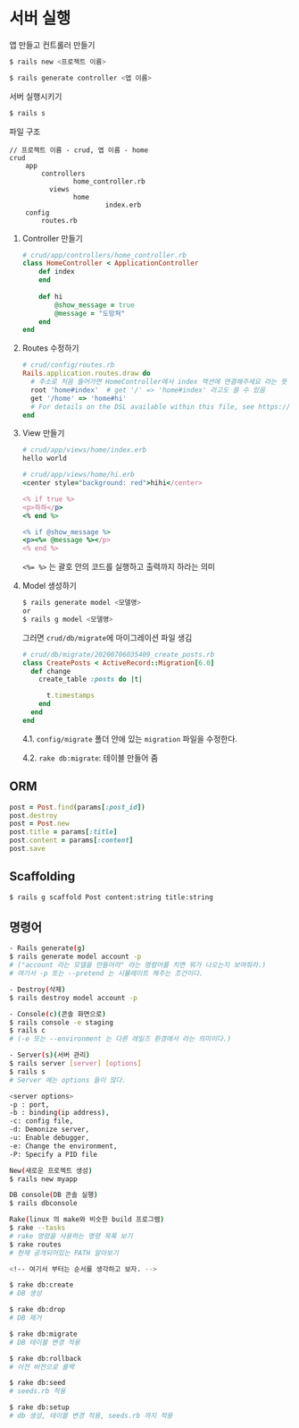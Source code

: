 # 서버 실행

앱 만들고 컨트롤러 만들기

```bash
$ rails new <프로젝트 이름>
```

```bash
$ rails generate controller <앱 이름>
```



서버 실행시키기

```bash
$ rails s
```



파일 구조

```
// 프로젝트 이름 - crud, 앱 이름 - home
crud
    app
  	  	controllers
  		  		home_controller.rb
  		  views
  			  	home
  				  		index.erb
    config
  	  	routes.rb
```



1. Controller 만들기

   ```ruby
   # crud/app/controllers/home_controller.rb
   class HomeController < ApplicationController
       def index
       end
       
       def hi
           @show_message = true
           @message = "도망쳐"
       end
   end
   ```

2. Routes 수정하기

   ```ruby
   # crud/config/routes.rb
   Rails.application.routes.draw do
     # 주소로 처음 들어가면 HomeController에서 index 액션에 연결해주세요 라는 뜻
     root 'home#index'  # get '/' => 'home#index' 라고도 쓸 수 있음
     get '/home' => 'home#hi'
     # For details on the DSL available within this file, see https://guides.rubyonrails.org/routing.html
   end
   ```

3. View 만들기

   ```ruby
   # crud/app/views/home/index.erb
   hello world
   ```

   ```ruby
   # crud/app/views/home/hi.erb
   <center style="background: red">hihi</center>
   
   <% if true %>
   <p>하하</p>
   <% end %>
   
   <% if @show_message %>
   <p><%= @message %></p>
   <% end %>
   ```

   `<%= %>` 는 괄호 안의 코드를 실행하고 출력까지 하라는 의미

4. Model 생성하기

   ```bash
   $ rails generate model <모델명>
   or
   $ rails g model <모델명>
   ```

   그러면 `crud/db/migrate`에 마이그레이션 파일 생김

   ```ruby
   # crud/db/migrate/20200706035409_create_posts.rb
   class CreatePosts < ActiveRecord::Migration[6.0]
     def change
       create_table :posts do |t|
   
         t.timestamps
       end
     end
   end
   ```

   

   4.1. `config/migrate` 폴더 안에 있는 `migration` 파일을 수정한다.

   4.2. `rake db:migrate`: 테이블 만들어 줌



## ORM

```ruby
post = Post.find(params[:post_id])
post.destroy
post = Post.new
post.title = params[:title]
post.content = params[:content]
post.save
```



## Scaffolding

```bash
$ rails g scaffold Post content:string title:string
```



## 명령어

```bash
- Rails generate(g)
$ rails generate model account -p
# ("account 라는 모델을 만들어라" 라는 명령어를 치면 뭐가 나오는지 보여줘라.)
# 여기서 -p 또는 --pretend 는 시뮬레이트 해주는 조건이다.

- Destroy(삭제)
$ rails destroy model account -p

- Console(c)(콘솔 화면으로)
$ rails console -e staging
$ rails c
# (-e 또는 --environment 는 다른 레일즈 환경에서 라는 의미이다.)

- Server(s)(서버 관리)
$ rails server [server] [options]
$ rails s
# Server 에는 options 들이 많다.

<server options>
-p : port, 
-b : binding(ip address), 
-c: config file, 
-d: Demonize server, 
-u: Enable debugger, 
-e: Change the environment, 
-P: Specify a PID file

New(새로운 프로젝트 생성)
$ rails new myapp

DB console(DB 콘솔 실행)
$ rails dbconsole

Rake(linux 의 make와 비슷한 build 프로그램)
$ rake --tasks
# rake 명령을 사용하는 명령 목록 보기
$ rake routes
# 현재 공개되어있는 PATH 알아보기

<!-- 여기서 부터는 순서를 생각하고 보자. -->

$ rake db:create
# DB 생성

$ rake db:drop
# DB 제거

$ rake db:migrate
# DB 테이블 변경 적용

$ rake db:rollback
# 이전 버전으로 롤백

$ rake db:seed
# seeds.rb 적용

$ rake db:setup
# db 생성, 테이블 변경 적용, seeds.rb 까지 적용
```


